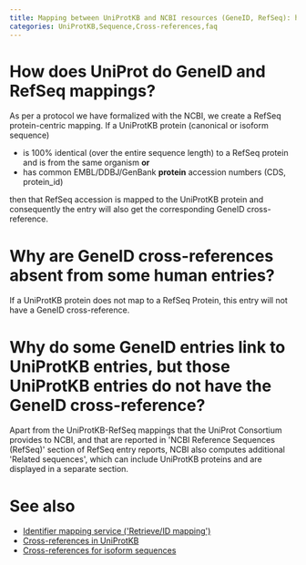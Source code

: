 ```yaml
---
title: Mapping between UniProtKB and NCBI resources (GeneID, RefSeq): how does it work?
categories: UniProtKB,Sequence,Cross-references,faq
---
```


# How does UniProt do GeneID and RefSeq mappings?

As per a protocol we have formalized with the NCBI, we create a RefSeq protein-centric mapping. If a UniProtKB protein (canonical or isoform sequence)

-   is 100% identical (over the entire sequence length) to a RefSeq protein and is from the same organism **or**
-   has common EMBL/DDBJ/GenBank **protein** accession numbers (CDS, protein\_id)

then that RefSeq accession is mapped to the UniProtKB protein and consequently the entry will also get the corresponding GeneID cross-reference.

# Why are GeneID cross-references absent from some human entries?

If a UniProtKB protein does not map to a RefSeq Protein, this entry will not have a GeneID cross-reference.

# Why do some GeneID entries link to UniProtKB entries, but those UniProtKB entries do not have the GeneID cross-reference?

Apart from the UniProtKB-RefSeq mappings that the UniProt Consortium provides to NCBI, and that are reported in 'NCBI Reference Sequences (RefSeq)' section of RefSeq entry reports, NCBI also computes additional 'Related sequences', which can include UniProtKB proteins and are displayed in a separate section.

# See also

-   [Identifier mapping service ('Retrieve/ID mapping')](https://www.uniprot.org/uploadlists)
-   [Cross-references in UniProtKB](https://www.uniprot.org/help/cross-references%5Fin%5Funiprotkb)
-   [Cross-references for isoform sequences](https://www.uniprot.org/help/isoform%5Fcrossreferences)
